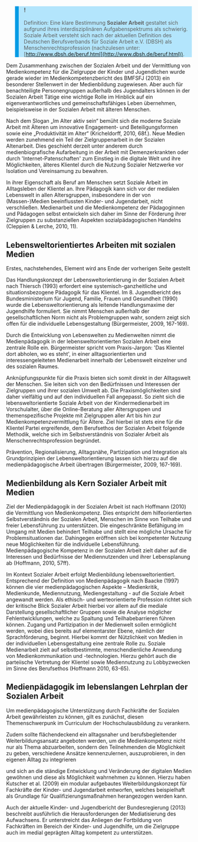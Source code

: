 <!-- filename: 02_Medienpaedagogik_in_der_Sozialen_Arbeit.md -->
<!-- title: Medienpädagogik in der Sozialen Arbeit -->

<blockquote style="background: #B3E5FC; border-left: 10px solid #039BE5">

### !

Definition: Eine klare Bestimmung **Sozialer Arbeit** gestaltet sich aufgrund ihres interdisziplinären Aufgabenspektrums als schwierig. Soziale Arbeit versteht sich nach der aktuellen Definition des Deutschen Berufsverbands für Soziale Arbeit e.V. (DBSH) als Menschenrechtsprofession (nachzulesen unter: [http://www.dbsh.de/beruf.html](http://www.dbsh.de/beruf.html)).

</blockquote>

Dem Zusammenhang zwischen der Sozialen Arbeit und der Vermittlung von Medienkompetenz für die Zielgruppe der Kinder und Jugendlichen wurde gerade wieder im Medienkompetenzbericht des BMFSFJ (2013) ein besonderer Stellenwert in der Medienbildung zugewiesen. Aber auch für benachteiligte Personengruppen außerhalb des Jugendalters können in der Sozialen Arbeit Tätige eine wichtige Rolle im Hinblick auf ein eigenverantwortliches und gemeinschaftsfähiges Leben übernehmen, beispielsweise in der Sozialen Arbeit mit älteren Menschen.

Nach dem Slogan „Im Alter aktiv sein“ bemüht sich die moderne Soziale Arbeit mit Älteren um innovative Engagement- und Beteiligungsformen sowie eine „Produktivität im Alter“ (Kricheldorff, 2010, 68f.). Neue Medien werden zunehmend ein Teil der Zielgruppenarbeit in der Sozialen Altenarbeit. Dies geschieht derzeit unter anderem durch medienbiografische Aufarbeitung in der Arbeit mit Demenzerkrankten oder durch 'Internet-Patenschaften' zum Einstieg in die digitale Welt und ihre Möglichkeiten, älteres Klientel durch die Nutzung Sozialer Netzwerke vor Isolation und Vereinsamung zu bewahren.

In ihrer Eigenschaft als Beruf am Menschen setzt Soziale Arbeit im Alltagsleben der Klientel an. Ihre Pädagogik kann sich vor der medialen Lebenswelt in allen Altersgruppen, insbesondere in der von (Massen-)Medien beeinflussten Kinder- und Jugendarbeit, nicht verschließen. Medienarbeit und die Medienkompetenz der Pädagoginnen und Pädagogen selbst entwickeln sich daher im Sinne der Förderung ihrer Zielgruppen zu substanziellen Aspekten sozialpädagogischen Handelns (Cleppien &amp; Lerche, 2010, 11).

## Lebensweltorientiertes Arbeiten mit sozialen Medien

Erstes, nachstehendes, Element wird ans Ende der vorherigen Seite gestellt

Das Handlungskonzept der Lebensweltorientierung in der Sozialen Arbeit nach Thiersch (1993) erfordert eine systemisch-ganzheitliche und situationsbezogene Pädagogik für das Klientel. Im 8. Jugendbericht des Bundesministerium für Jugend, Familie, Frauen und Gesundheit (1990) wurde die Lebensweltorientierung als leitende Handlungsmaxime der Jugendhilfe formuliert. Sie nimmt Menschen außerhalb der gesellschaftlichen Norm nicht als Problemgruppen wahr, sondern zeigt sich offen für die individuelle Lebensgestaltung (Bürgermeister, 2009, 167-169).

Durch die Entwicklung von Lebenswelten zu Medienwelten nimmt die Medienpädagogik in der lebensweltorientierten Sozialen Arbeit eine zentrale Rolle ein. Bürgermeister spricht vom Praxis-Jargon: 'Das Klientel dort abholen, wo es steht', in einer alltagsorientierten und interessengeleiteten Medienarbeit innerhalb der Lebenswelt einzelner und des sozialen Raumes.

Anknüpfungspunkte für die Praxis bieten sich somit direkt in der Alltagswelt der Menschen. Sie leiten sich von den Bedürfnissen und Interessen der Zielgruppen und ihrer sozialen Umwelt ab. Die Praxismöglichkeiten sind daher vielfältig und auf den individuellen Fall angepasst. So zieht sich die lebensweltorientierte Soziale Arbeit von der Kindermedienarbeit im Vorschulalter, über die Online-Beratung aller Altersgruppen und themenspezifische Projekte mit Zielgruppen aller Art bis hin zur Medienkompetenzvermittlung für Ältere. Ziel hierbei ist stets eine für die Klientel Partei ergreifende, dem Berufsethos der Sozialen Arbeit folgende Methodik, welche sich im Selbstverständnis von Sozialer Arbeit als Menschenrechtsprofession begründet.

Prävention, Regionalisierung, Alltagsnähe, Partizipation und Integration als Grundprinzipien der Lebensweltorientierung lassen sich hierzu auf die medienpädagogische Arbeit übertragen (Bürgermeister, 2009, 167-169).

## Medienbildung als Kern Sozialer Arbeit mit Medien

Ziel der Medienpädagogik in der Sozialen Arbeit ist nach Hoffmann (2010) die Vermittlung von Medienkompetenz. Dies entspricht dem hilfeorientierten Selbstverständnis der Sozialen Arbeit, Menschen im Sinne von Teilhabe und freier Lebensführung zu unterstützen. Die eingeschränkte Befähigung im Umgang mit Medien behindert Teilhabe und stellt eine mögliche Ursache für Problemsituationen dar. Dahingegen eröffnen sich bei kompetenter Nutzung neue Möglichkeiten für die individuelle Lebensführung. Medienpädagogische Kompetenz in der Sozialen Arbeit zielt daher auf die Interessen und Bedürfnisse der Mediennutzenden und ihrer Lebensplanung ab (Hoffmann, 2010, 57ff).

Im Kontext Sozialer Arbeit erfolgt Medienbildung lebensweltorientiert. Entsprechend der Definition von Medienpädagogik nach Baacke (1997) können die vier medienpädagogischen Aspekte – Medienkritik, Medienkunde, Mediennutzung, Mediengestaltung - auf die Soziale Arbeit angewandt werden. Als ethisch- und werteorientierte Profession richtet sich der kritische Blick Sozialer Arbeit hierbei vor allem auf die mediale Darstellung gesellschaftlicher Gruppen sowie die Analyse möglicher Fehlentwicklungen, welche zu Spaltung und Teilhabebarrieren führen können. Zugang und Partizipation in der Medienwelt sollen ermöglicht werden, wobei dies bereits auf elementarster Ebene, nämlich der Sprachförderung, beginnt. Hierbei kommt der Nützlichkeit von Medien in der individuellen Lebensgestaltung eine zentrale Rolle zu. Soziale Medienarbeit zielt auf selbstbestimmte, menschendienliche Anwendung von Medienkommunikation und -technologien. Hierzu gehört auch die parteiische Vertretung der Klientel sowie Mediennutzung zu Lobbyzwecken im Sinne des Berufsethos (Hoffmann 2010, 63-65).

## Medienpädagogik im lebenslangen Lehrplan der Sozialen Arbeit

Um medienpädagogische Unterstützung durch Fachkräfte der Sozialen Arbeit gewährleisten zu können, gilt es zunächst, diesen Themenschwerpunk im Curriculum der Hochschulausbildung zu verankern.

Zudem sollte flächendeckend ein alltagsnaher und berufsbegleitender Weiterbildungsansatz angeboten werden, um die Medienkompetenz nicht nur als Thema abzuarbeiten, sondern den Teilnehmenden die Möglichkeit zu geben, verschiedene Ansätze kennenzulernen, auszuprobieren, in den eigenen Alltag zu integrieren

und sich an die ständige Entwicklung und Veränderung der digitalen Medien gewöhnen und diese als Möglichkeit wahrnehmen zu können. Hierzu haben Kutscher et al. (2009) ein modular aufgebautes Weiterbildungskonzept für Fachkräfte der Kinder- und Jugendarbeit entworfen, welches beispielhaft als Grundlage für Qualifizierungsmaßnahmen herangezogen werden kann.

Auch der aktuelle Kinder- und Jugendbericht der Bundesregierung (2013) beschreibt ausführlich die Herausforderungen der Mediatisierung des Aufwachsens. Er unterstreicht das Anliegen der Fortbildung von Fachkräften im Bereich der Kinder- und Jugendhilfe, um die Zielgruppe auch im medial geprägten Alltag kompetent zu unterstützen.
